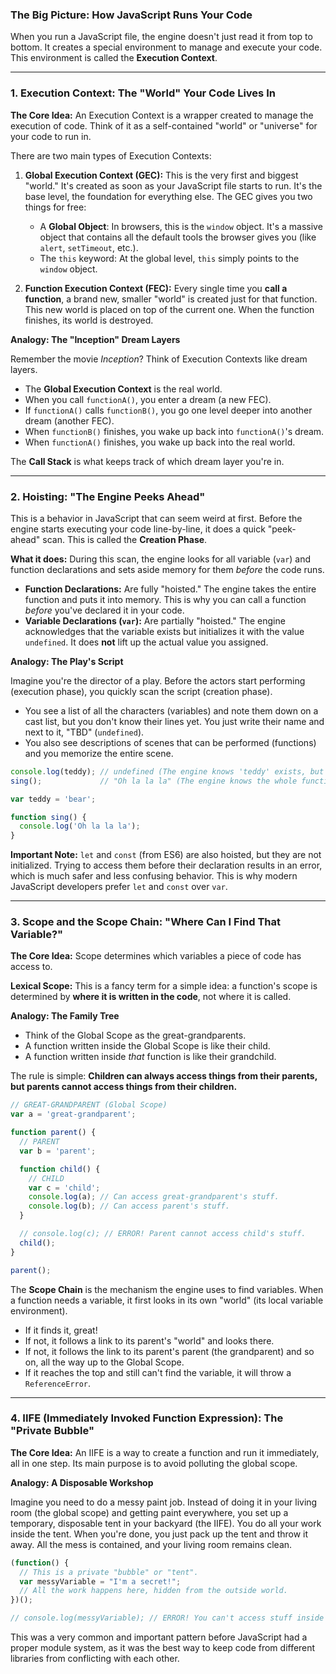 ### The Big Picture: How JavaScript Runs Your Code

When you run a JavaScript file, the engine doesn't just read it from top to bottom. It creates a special environment to manage and execute your code. This environment is called the **Execution Context**.

---

### 1. Execution Context: The "World" Your Code Lives In

**The Core Idea:** An Execution Context is a wrapper created to manage the execution of code. Think of it as a self-contained "world" or "universe" for your code to run in.

There are two main types of Execution Contexts:

1.  **Global Execution Context (GEC):** This is the very first and biggest "world." It's created as soon as your JavaScript file starts to run. It's the base level, the foundation for everything else. The GEC gives you two things for free:
    *   A **Global Object**: In browsers, this is the `window` object. It's a massive object that contains all the default tools the browser gives you (like `alert`, `setTimeout`, etc.).
    *   The `this` keyword: At the global level, `this` simply points to the `window` object.

2.  **Function Execution Context (FEC):** Every single time you **call a function**, a brand new, smaller "world" is created just for that function. This new world is placed on top of the current one. When the function finishes, its world is destroyed.

**Analogy: The "Inception" Dream Layers**

Remember the movie *Inception*? Think of Execution Contexts like dream layers.
*   The **Global Execution Context** is the real world.
*   When you call `functionA()`, you enter a dream (a new FEC).
*   If `functionA()` calls `functionB()`, you go one level deeper into another dream (another FEC).
*   When `functionB()` finishes, you wake up back into `functionA()`'s dream.
*   When `functionA()` finishes, you wake up back into the real world.

The **Call Stack** is what keeps track of which dream layer you're in.

---

### 2. Hoisting: "The Engine Peeks Ahead"

This is a behavior in JavaScript that can seem weird at first. Before the engine starts executing your code line-by-line, it does a quick "peek-ahead" scan. This is called the **Creation Phase**.

**What it does:**
During this scan, the engine looks for all variable (`var`) and function declarations and sets aside memory for them *before* the code runs.

*   **Function Declarations:** Are fully "hoisted." The engine takes the entire function and puts it into memory. This is why you can call a function *before* you've declared it in your code.
*   **Variable Declarations (`var`):** Are partially "hoisted." The engine acknowledges that the variable exists but initializes it with the value `undefined`. It does **not** lift up the actual value you assigned.

**Analogy: The Play's Script**

Imagine you're the director of a play. Before the actors start performing (execution phase), you quickly scan the script (creation phase).
*   You see a list of all the characters (variables) and note them down on a cast list, but you don't know their lines yet. You just write their name and next to it, "TBD" (`undefined`).
*   You also see descriptions of scenes that can be performed (functions) and you memorize the entire scene.

```javascript
console.log(teddy); // undefined (The engine knows 'teddy' exists, but not its value yet)
sing();             // "Oh la la la" (The engine knows the whole function already)

var teddy = 'bear';

function sing() {
  console.log('Oh la la la');
}
```
**Important Note:** `let` and `const` (from ES6) are also hoisted, but they are not initialized. Trying to access them before their declaration results in an error, which is much safer and less confusing behavior. This is why modern JavaScript developers prefer `let` and `const` over `var`.

---

### 3. Scope and the Scope Chain: "Where Can I Find That Variable?"

**The Core Idea:** Scope determines which variables a piece of code has access to.

**Lexical Scope:** This is a fancy term for a simple idea: a function's scope is determined by **where it is written in the code**, not where it is called.

**Analogy: The Family Tree**

*   Think of the Global Scope as the great-grandparents.
*   A function written inside the Global Scope is like their child.
*   A function written inside *that* function is like their grandchild.

The rule is simple: **Children can always access things from their parents, but parents cannot access things from their children.**

```javascript
// GREAT-GRANDPARENT (Global Scope)
var a = 'great-grandparent';

function parent() {
  // PARENT
  var b = 'parent';

  function child() {
    // CHILD
    var c = 'child';
    console.log(a); // Can access great-grandparent's stuff.
    console.log(b); // Can access parent's stuff.
  }

  // console.log(c); // ERROR! Parent cannot access child's stuff.
  child();
}

parent();
```

The **Scope Chain** is the mechanism the engine uses to find variables. When a function needs a variable, it first looks in its own "world" (its local variable environment).
*   If it finds it, great!
*   If not, it follows a link to its parent's "world" and looks there.
*   If not, it follows the link to its parent's parent (the grandparent) and so on, all the way up to the Global Scope.
*   If it reaches the top and still can't find the variable, it will throw a `ReferenceError`.

---

### 4. IIFE (Immediately Invoked Function Expression): The "Private Bubble"

**The Core Idea:** An IIFE is a way to create a function and run it immediately, all in one step. Its main purpose is to avoid polluting the global scope.

**Analogy: A Disposable Workshop**

Imagine you need to do a messy paint job. Instead of doing it in your living room (the global scope) and getting paint everywhere, you set up a temporary, disposable tent in your backyard (the IIFE). You do all your work inside the tent. When you're done, you just pack up the tent and throw it away. All the mess is contained, and your living room remains clean.

```javascript
(function() {
  // This is a private "bubble" or "tent".
  var messyVariable = "I'm a secret!";
  // All the work happens here, hidden from the outside world.
})();

// console.log(messyVariable); // ERROR! You can't access stuff inside the bubble.
```
This was a very common and important pattern before JavaScript had a proper module system, as it was the best way to keep code from different libraries from conflicting with each other.
